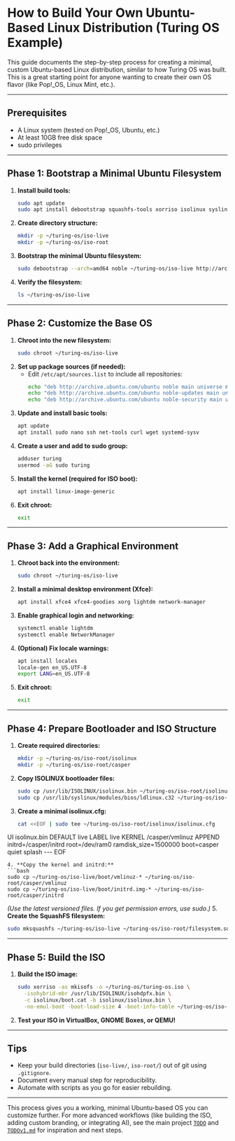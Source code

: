 # How to Build Your Own Ubuntu-Based Linux Distribution (Turing OS Example)

This guide documents the step-by-step process for creating a minimal, custom Ubuntu-based Linux distribution, similar to how Turing OS was built. This is a great starting point for anyone wanting to create their own OS flavor (like Pop!_OS, Linux Mint, etc.).

---

## Prerequisites
- A Linux system (tested on Pop!_OS, Ubuntu, etc.)
- At least 10GB free disk space
- sudo privileges

---

## Phase 1: Bootstrap a Minimal Ubuntu Filesystem

1. **Install build tools:**
   ```bash
   sudo apt update
   sudo apt install debootstrap squashfs-tools xorriso isolinux syslinux-utils grub-pc-bin grub-efi-amd64-bin mtools syslinux
   ```
2. **Create directory structure:**
   ```bash
   mkdir -p ~/turing-os/iso-live
   mkdir -p ~/turing-os/iso-root
   ```
3. **Bootstrap the minimal Ubuntu filesystem:**
   ```bash
   sudo debootstrap --arch=amd64 noble ~/turing-os/iso-live http://archive.ubuntu.com/ubuntu/
   ```
4. **Verify the filesystem:**
   ```bash
   ls ~/turing-os/iso-live
   ```

---

## Phase 2: Customize the Base OS

1. **Chroot into the new filesystem:**
   ```bash
   sudo chroot ~/turing-os/iso-live
   ```
2. **Set up package sources (if needed):**
   - Edit `/etc/apt/sources.list` to include all repositories:
     ```bash
     echo "deb http://archive.ubuntu.com/ubuntu noble main universe multiverse restricted" > /etc/apt/sources.list
     echo "deb http://archive.ubuntu.com/ubuntu noble-updates main universe multiverse restricted" >> /etc/apt/sources.list
     echo "deb http://archive.ubuntu.com/ubuntu noble-security main universe multiverse restricted" >> /etc/apt/sources.list
     ```
3. **Update and install basic tools:**
   ```bash
   apt update
   apt install sudo nano ssh net-tools curl wget systemd-sysv
   ```
4. **Create a user and add to sudo group:**
   ```bash
   adduser turing
   usermod -aG sudo turing
   ```
5. **Install the kernel (required for ISO boot):**
   ```bash
   apt install linux-image-generic
   ```
6. **Exit chroot:**
   ```bash
   exit
   ```

---

## Phase 3: Add a Graphical Environment

1. **Chroot back into the environment:**
   ```bash
   sudo chroot ~/turing-os/iso-live
   ```
2. **Install a minimal desktop environment (Xfce):**
   ```bash
   apt install xfce4 xfce4-goodies xorg lightdm network-manager
   ```
3. **Enable graphical login and networking:**
   ```bash
   systemctl enable lightdm
   systemctl enable NetworkManager
   ```
4. **(Optional) Fix locale warnings:**
   ```bash
   apt install locales
   locale-gen en_US.UTF-8
   export LANG=en_US.UTF-8
   ```
5. **Exit chroot:**
   ```bash
   exit
   ```

---

## Phase 4: Prepare Bootloader and ISO Structure

1. **Create required directories:**
   ```bash
   mkdir -p ~/turing-os/iso-root/isolinux
   mkdir -p ~/turing-os/iso-root/casper
   ```
2. **Copy ISOLINUX bootloader files:**
   ```bash
   sudo cp /usr/lib/ISOLINUX/isolinux.bin ~/turing-os/iso-root/isolinux/
   sudo cp /usr/lib/syslinux/modules/bios/ldlinux.c32 ~/turing-os/iso-root/isolinux/
   ```
3. **Create a minimal isolinux.cfg:**
   ```bash
   cat <<EOF | sudo tee ~/turing-os/iso-root/isolinux/isolinux.cfg
UI isolinux.bin
DEFAULT live
LABEL live
  KERNEL /casper/vmlinuz
  APPEND initrd=/casper/initrd root=/dev/ram0 ramdisk_size=1500000 boot=casper quiet splash ---
EOF
   ```
4. **Copy the kernel and initrd:**
   ```bash
   sudo cp ~/turing-os/iso-live/boot/vmlinuz-* ~/turing-os/iso-root/casper/vmlinuz
   sudo cp ~/turing-os/iso-live/boot/initrd.img-* ~/turing-os/iso-root/casper/initrd
   ```
   *(Use the latest versioned files. If you get permission errors, use sudo.)*
5. **Create the SquashFS filesystem:**
   ```bash
   sudo mksquashfs ~/turing-os/iso-live ~/turing-os/iso-root/filesystem.squashfs -e boot
   ```

---

## Phase 5: Build the ISO

1. **Build the ISO image:**
   ```bash
   sudo xorriso -as mkisofs -o ~/turing-os/turing-os.iso \
     -isohybrid-mbr /usr/lib/ISOLINUX/isohdpfx.bin \
     -c isolinux/boot.cat -b isolinux/isolinux.bin \
     -no-emul-boot -boot-load-size 4 -boot-info-table ~/turing-os/iso-root
   ```
2. **Test your ISO in VirtualBox, GNOME Boxes, or QEMU!**

---

## Tips
- Keep your build directories (`iso-live/`, `iso-root/`) out of git using `.gitignore`.
- Document every manual step for reproducibility.
- Automate with scripts as you go for easier rebuilding.

---

This process gives you a working, minimal Ubuntu-based OS you can customize further. For more advanced workflows (like building the ISO, adding custom branding, or integrating AI), see the main project [`TODO`](TODO) and [`TODOv1.md`](TODOv1.md) for inspiration and next steps.
